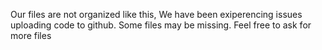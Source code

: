Our files are not organized like this, We have been exiperencing issues uploading code to github. Some files may be missing. Feel free to ask for more files
